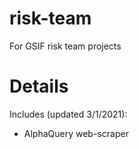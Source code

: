 # risk-team
For GSIF risk team projects

# Details
Includes (updated 3/1/2021):
- AlphaQuery web-scraper

